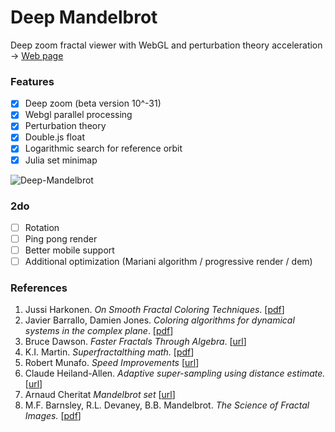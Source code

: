 # Deep Mandelbrot

Deep zoom fractal viewer with WebGL and perturbation theory acceleration → [Web page](https://munrocket.github.io/deep-mandelbrot/)

### Features

- [X] Deep zoom (beta version 10^-31)
- [X] Webgl parallel processing
- [X] Perturbation theory
- [X] Double.js float
- [X] Logarithmic search for reference orbit
- [X] Julia set minimap

![Deep-Mandelbrot](https://munrocket.github.io/deep-mandelbrot/img/example.png)

### 2do
- [ ] Rotation
- [ ] Ping pong render
- [ ] Better mobile support
- [ ] Additional optimization (Mariani algorithm / progressive render / dem)

### References

1. Jussi Harkonen. *On Smooth Fractal Coloring Techniques*. [[pdf](http://jussiharkonen.com/files/on_fractal_coloring_techniques(lo-res).pdf)]
2. Javier Barrallo, Damien Jones. *Coloring algorithms for dynamical systems in the complex plane*. [[pdf](http://math.unipa.it/~grim/Jbarrallo.PDF)]
3. Bruce Dawson. *Faster Fractals Through Algebra*. [[url](https://randomascii.wordpress.com/2011/08/13/faster-fractals-through-algebra/)]
4. K.I. Martin. *Superfractalthing math.* [[pdf](http://www.superfractalthing.co.nf/sft_maths.pdf)]
5. Robert Munafo. *Speed Improvements* [[url](https://mrob.com/pub/muency/speedimprovements.html)]
6. Claude Heiland-Allen. *Adaptive super-sampling using distance estimate.* [[url](http://mathr.co.uk/blog/2014-11-22_adaptive_supersampling_using_distance_estimate.html)]
7. Arnaud Cheritat *Mandelbrot set* [[url](https://www.math.univ-toulouse.fr/~cheritat/wiki-draw/index.php/Mandelbrot_set#Normal_map_effect)]
8. M.F. Barnsley, R.L. Devaney, B.B. Mandelbrot. *The Science of Fractal Images.* [[pdf](https://becca.ooo/i-c-the-light/resources/the_science_of_fractal_images.pdf)]

[//]: # "*Adaptive Parallel Computation with CUDA Dynamic Parallelism* [[url](https://devblogs.nvidia.com/introduction-cuda-dynamic-parallelism/#disqus_thread)]"
[//]: # "Vizit Solutions. *Unleash Your Inner Supercomputer.* [[url](http://www.vizitsolutions.com/portfolio/webgl/gpgpu/)]"
[//]: # "*Numerical Methods for Finding Periodic Orbits* [[url](http://www.scholarpedia.org/article/Periodic_orbit#Numerical_Methods_for_Finding_Periodic_Orbits)]"
[//]: # "*Mandelbrot exterior coloring* https://en.wikibooks.org/wiki/Fractals/Iterations_in_the_complex_plane/demm"
[//]: # "Claude Heiland-Allen. *Perturbation techniques applied to the Mandelbrot set* [[url](https://mathr.co.uk/mandelbrot/perturbation.pdf)]"